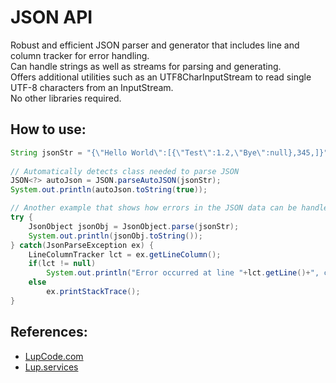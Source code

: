 # JSON API
Robust and efficient JSON parser and generator that includes line and column tracker for error handling.  
Can handle strings as well as streams for parsing and generating.  
Offers additional utilities such as an UTF8CharInputStream to read single UTF-8 characters from an InputStream.  
No other libraries required.  

## How to use:
``` java
String jsonStr = "{\"Hello World\":[{\"Test\":1.2,\"Bye\":null},345,]}";
		
// Automatically detects class needed to parse JSON
JSON<?> autoJson = JSON.parseAutoJSON(jsonStr);
System.out.println(autoJson.toString(true));

// Another example that shows how errors in the JSON data can be handled
try {
	JsonObject jsonObj = JsonObject.parse(jsonStr);
	System.out.println(jsonObj.toString());
} catch(JsonParseException ex) {
	LineColumnTracker lct = ex.getLineColumn();
	if(lct != null)
		System.out.println("Error occurred at line "+lct.getLine()+", column "+lct.getColumn());
	else
		ex.printStackTrace();
}
```

## References:
 - [LupCode.com](https://lupcode.com)
 - [Lup.services](https://lup.services)
